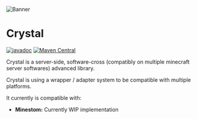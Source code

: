 ![]([https://raw.githubusercontent.com/Zffu/Crystal/assets/logo.gif](https://github.com/Zffu/Crystal/blob/master/assets/logo.gif?raw=true) "Banner")

# Crystal
[![javadoc](https://javadoc.io/badge2/io.github.zffu/crystal/javadoc.svg)](https://javadoc.io/doc/io.github.zffu/crystal)
[![Maven Central](https://img.shields.io/maven-metadata/v/https/repo1.maven.org/maven2/io.github.zffu/crystal/maven-metadata.xml.svg?label=maven%20central&colorB=brightgreen)](https://search.maven.org/artifact/io.github.zffu/crystal)

Crystal is a server-side, software-cross (compatibly on multiple minecraft server softwares) advanced library.

Crystal is using a wrapper / adapter system to be compatible with multiple platforms.

It currently is compatible with:

* **Minestom:** Currently WIP implementation
